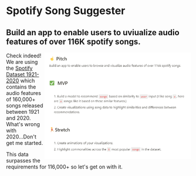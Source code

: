 # Spotify Song Suggester

## Build an app to enable users to uviualize audio features of over 116K spotify songs.

<img align="right" src="images/SpotifySongSuggest.png" width=400>

Check indeed! We are using the [Spotify Dataset 1921-2020](https://www.kaggle.com/yamaerenay/spotify-dataset-19212020-160k-tracks?select=data_by_genres.csv) which contains the audio features of 160,000+ songs released between 1921 and 2020. What's wrong with 2020...Don't get me started.

This data surpasses the requirements for 116,000+ so let's get on with it.


